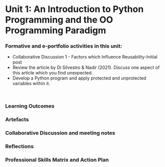 # Unit 1: An Introduction to Python Programming and the OO Programming Paradigm

### Formative and e-portfolio activities in this unit:
 - Collaborative Discussion 1 - Factors which Influence Reusability-Initial post
 - Review the article by Di Silvestro & Nadir (2021). Discuss one aspect of this article which you find unexpected.
 - Develop a Python program and apply protected and unprotected variables within it.
</br>

### Learning Outcomes
### Artefacts
### Collaborative Discussion and meeting notes
### Reflections
### Professional Skills Matrix and Action Plan

